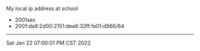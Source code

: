 My local ip address at school
* 2001sec
* 2001:da8:2d00:2151:dea6:32ff:fe01:d966/64

---
Sat Jan 22 07:00:01 PM CST 2022
